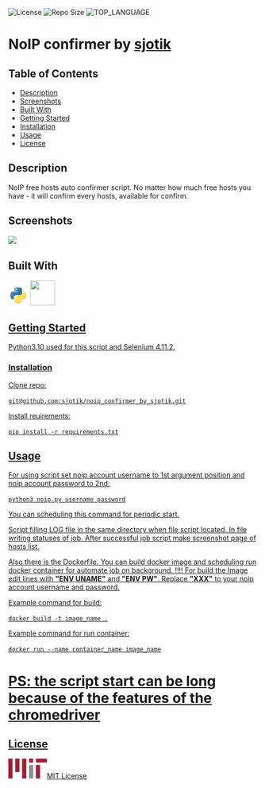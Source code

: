 ![License](https://img.shields.io/github/license/sjotik/noip_confirmer_by_sjotik.svg?style=for-the-badge) ![Repo Size](https://img.shields.io/github/languages/code-size/sjotik/noip_confirmer_by_sjotik.svg?style=for-the-badge) ![TOP_LANGUAGE](https://img.shields.io/github/languages/top/sjotik/noip_confirmer_by_sjotik.svg?style=for-the-badge)
    
# NoIP confirmer by [sjotik](https://github.com/sjotik)

## Table of Contents

- [Description](#description)
- [Screenshots](#screenshots)
- [Built With](#built-with)
- [Getting Started](#getting-started)
- [Installation](#installation)
- [Usage](#usage)
- [License](#license)

## Description

NoIP free hosts auto confirmer script. No matter how much free hosts you have - it will confirm every hosts, available for confirm.

## Screenshots

<img src="https://thumb.cloud.mail.ru/weblink/thumb/xw1/gLPj/1TK9UFxEm">

## Built With
<a href="https://www.python.org/"><img src="https://raw.githubusercontent.com/devicons/devicon/master/icons/python/python-original.svg" height="40px" width="40px" /></a>
<a href="https://www.docker.com"><img src="https://www.svgrepo.com/show/373553/docker.svg" height="50px" width="50px"/>

## Getting Started

Python3.10 used for this script and Selenium 4.11.2.



### Installation

Clone repo:

`git@github.com:sjotik/noip_confirmer_by_sjotik.git`

Install reuirements:

`pip install -r requirements.txt`


## Usage

For using script set noip account username to 1st argument position and noip account password to 2nd:

`python3 noip.py username password`

You can scheduling this command for periodic start.

Script filling LOG file in the same directory when file script located. In file writing statuses of job.
After successful job script make screenshot page of hosts list.

Also there is the Dockerfile. You can build docker image and scheduling run docker container for automate job on background.
!!!! For build the Image edit lines with **"ENV UNAME"** and **"ENV PW"**. Replace **"XXX"** to your noip account username and password.

Example command for build:

`docker build -t image_name .`

Example command for run container:

`docker run --name container_name image_name`


# PS: the script start can be long because of the features of the chromedriver


## License

<a href="https://choosealicense.com/licenses/mit/"><img src="https://raw.githubusercontent.com/johnturner4004/readme-generator/master/src/components/assets/images/mit.svg" height=40 />MIT License</a>

<!--
## Contacts

<a href="https://www.linkedin.com/in/"><img src="https://img.shields.io/badge/LinkedIn-0077B5?style=for-the-badge&logo=linkedin&logoColor=white" /></a>  <a href="mailto:"><img src=https://raw.githubusercontent.com/johnturner4004/readme-generator/master/src/components/assets/images/email_me_button_icon_151852.svg /></a>
-->
